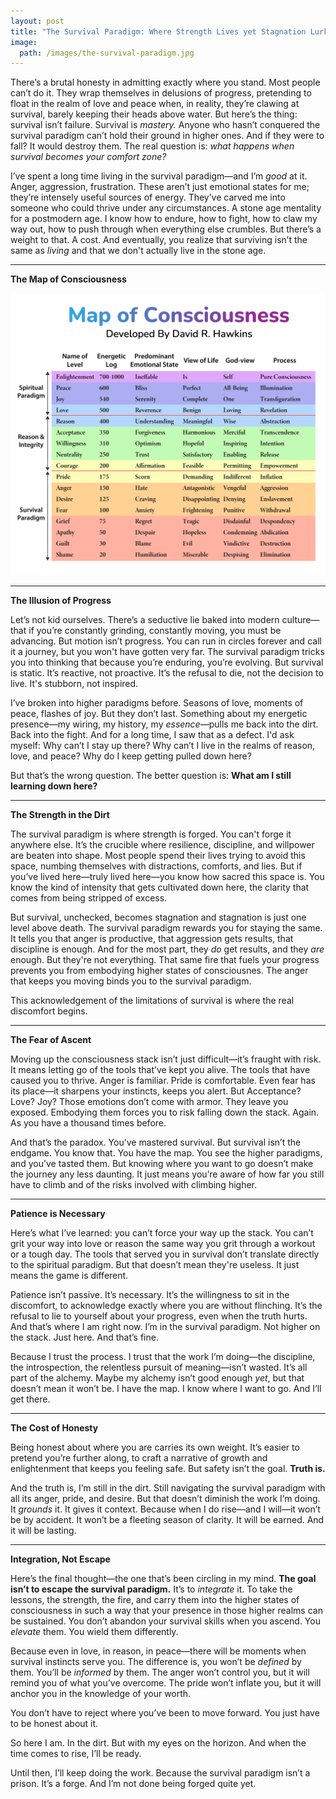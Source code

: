 ```yaml
---
layout: post
title: "The Survival Paradigm: Where Strength Lives yet Stagnation Lurks"
image:
  path: /images/the-survival-paradigm.jpg
---
```


There’s a brutal honesty in admitting exactly where you stand. Most people can’t do it. They wrap themselves in delusions of progress, pretending to float in the realm of love and peace when, in reality, they’re clawing at survival, barely keeping their heads above water. But here’s the thing: survival isn’t failure. Survival is *mastery.* Anyone who hasn’t conquered the survival paradigm can’t hold their ground in higher ones. And if they were to fall? It would destroy them. 
The real question is: *what happens when survival becomes your comfort zone?*

I’ve spent a long time living in the survival paradigm—and I’m *good* at it. Anger, aggression, frustration. These aren’t just emotional states for me; they’re intensely useful sources of energy. They’ve carved me into someone who could thrive under any circumstances. A stone age mentality for a postmodern age. I know how to endure, how to fight, how to claw my way out, how to push through when everything else crumbles. But there’s a weight to that. A cost. And eventually, you realize that surviving isn’t the same as *living* and that we don't actually live in the stone age.

---

**The Map of Consciousness**

<img src="../images/map-of-consciousness.jpg" alt="Map of Consciousness" />

---

**The Illusion of Progress**

Let’s not kid ourselves. There’s a seductive lie baked into modern culture—that if you’re constantly grinding, constantly moving, you must be advancing. But motion isn’t progress. You can run in circles forever and call it a journey, but you won't have gotten very far. The survival paradigm tricks you into thinking that because you’re enduring, you’re evolving. But survival is static. It’s reactive, not proactive. It’s the refusal to die, not the decision to live. It's stubborn, not inspired.

I’ve broken into higher paradigms before. Seasons of love, moments of peace, flashes of joy. But they don’t last. Something about my energetic presence—my wiring, my history, my *essence*—pulls me back into the dirt. Back into the fight. And for a long time, I saw that as a defect. I'd ask myself: Why can’t I stay up there? Why can’t I live in the realms of reason, love, and peace? Why do I keep getting pulled down here?

But that’s the wrong question. The better question is: **What am I still learning down here?**

---

**The Strength in the Dirt**

The survival paradigm is where strength is forged. You can't forge it anywhere else. It’s the crucible where resilience, discipline, and willpower are beaten into shape. Most people spend their lives trying to avoid this space, numbing themselves with distractions, comforts, and lies. But if you’ve lived here—truly lived here—you know how sacred this space is. You know the kind of intensity that gets cultivated down here, the clarity that comes from being stripped of excess.

But survival, unchecked, becomes stagnation and stagnation is just one level above death. The survival paradigm rewards you for staying the same. It tells you that anger is productive, that aggression gets results, that discipline is enough. And for the most part, they *do* get results, and they *are* enough. But they're not everything. That same fire that fuels your progress prevents you from embodying higher states of consciousnes. The anger that keeps you moving binds you to the survival paradigm.

This acknowledgement of the limitations of survival is where the real discomfort begins.

---

**The Fear of Ascent**

Moving up the consciousness stack isn’t just difficult—it’s fraught with risk. It means letting go of the tools that’ve kept you alive. The tools that have caused you to thrive. Anger is familiar. Pride is comfortable. Even fear has its place—it sharpens your instincts, keeps you alert. But Acceptance? Love? Joy? Those emotions don’t come with armor. They leave you exposed. Embodying them forces you to risk falling down the stack. Again. As you have a thousand times before.

And that’s the paradox. You’ve mastered survival. But survival isn’t the endgame. You know that. You have the map. You see the higher paradigms, and you’ve tasted them. But knowing where you want to go doesn’t make the journey any less daunting. It just means you’re aware of how far you still have to climb and of the risks involved with climbing higher.

---

**Patience is Necessary**

Here’s what I’ve learned: you can’t force your way up the stack. You can’t grit your way into love or reason the same way you grit through a workout or a tough day. The tools that served you in survival don’t translate directly to the spiritual paradigm. But that doesn’t mean they're useless. It just means the game is different.

Patience isn’t passive. It’s necessary. It’s the willingness to sit in the discomfort, to acknowledge exactly where you are without flinching. It’s the refusal to lie to yourself about your progress, even when the truth hurts. And that’s where I am right now. I’m in the survival paradigm. Not higher on the stack. Just here. And that’s fine.

Because I trust the process. I trust that the work I’m doing—the discipline, the introspection, the relentless pursuit of meaning—isn’t wasted. It’s all part of the alchemy. Maybe my alchemy isn’t good enough *yet*, but that doesn’t mean it won’t be. I have the map. I know where I want to go. And I’ll get there.

---

**The Cost of Honesty**

Being honest about where you are carries its own weight. It’s easier to pretend you’re further along, to craft a narrative of growth and enlightenment that keeps you feeling safe. But safety isn’t the goal. **Truth is.**

And the truth is, I’m still in the dirt. Still navigating the survival paradigm with all its anger, pride, and desire. But that doesn’t diminish the work I’m doing. It *grounds* it. It gives it context. Because when I do rise—and I will—it won’t be by accident. It won’t be a fleeting season of clarity. It will be earned. And it will be lasting.

---

**Integration, Not Escape**

Here’s the final thought—the one that’s been circling in my mind. **The goal isn’t to escape the survival paradigm.** It’s to *integrate* it. To take the lessons, the strength, the fire, and carry them into the higher states of consciousness in such a way that your presence in those higher realms can be sustained. You don’t abandon your survival skills when you ascend. You *elevate* them. You wield them differently.

Because even in love, in reason, in peace—there will be moments when survival instincts serve you. The difference is, you won’t be *defined* by them. You’ll be *informed* by them. The anger won’t control you, but it will remind you of what you’ve overcome. The pride won’t inflate you, but it will anchor you in the knowledge of your worth.

You don’t have to reject where you’ve been to move forward. You just have to be honest about it.

So here I am. In the dirt. But with my eyes on the horizon. And when the time comes to rise, I’ll be ready.

Until then, I’ll keep doing the work. Because the survival paradigm isn’t a prison. It’s a forge. And I’m not done being forged quite yet.